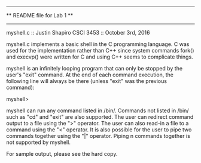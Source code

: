 ***************************
** README file for Lab 1 **
***************************

myshell.c :: Justin Shapiro
CSCI 3453 :: October 3rd, 2016 

myshell.c implements a basic shell in the C programming language.
C was used for the implementation rather than C++ since system commands fork() and execvp() were written for C and using C++ seems to complicate things.

myshell is an infinitely looping program that can only be stopped by the user's "exit" command. 
At the end of each command execution, the following line will always be there (unless "exit" was the previous command):

myshell> 

myshell can run any command listed in /bin/.
Commands not listed in /bin/ such as "cd" and "exit" are also supported.
The user can redirect command output to a file using the ">" operator.
The user can also read-in a file to a command using the "<" operator.
It is also possible for the user to pipe two commands together using the "|" operator. Piping n commands together is not supported by myshell.

For sample output, please see the hard copy.